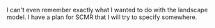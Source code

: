 I can't even remember exactly what I wanted to do with the landscape model. I have a plan for SCMR that I will try to specify somewhere.

